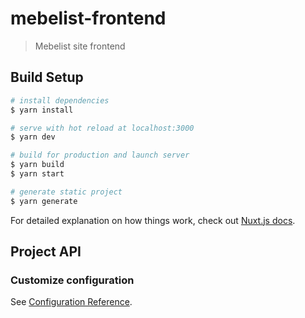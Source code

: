 # mebelist-frontend

> Mebelist site frontend

## Build Setup

```bash
# install dependencies
$ yarn install

# serve with hot reload at localhost:3000
$ yarn dev

# build for production and launch server
$ yarn build
$ yarn start

# generate static project
$ yarn generate
```

For detailed explanation on how things work, check out [Nuxt.js docs](https://nuxtjs.org).

## Project API

### 

### Customize configuration
See [Configuration Reference](https://cli.vuejs.org/config/).
